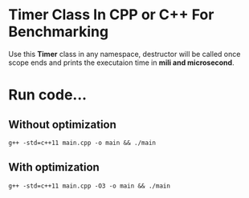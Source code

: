# Timer Class In CPP or C++ For Benchmarking
Use this <b>Timer</b> class in any namespace, destructor will be called once scope ends and prints the executaion time in <b>mili and microsecond</b>.

# Run code...
## Without optimization
`g++ -std=c++11 main.cpp -o main && ./main `
## With optimization
`g++ -std=c++11 main.cpp -O3 -o main && ./main `



